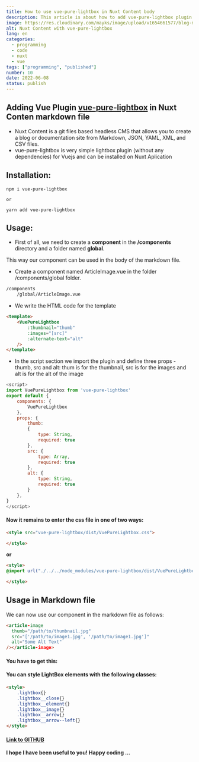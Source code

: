 ```yaml
---
title: How to use vue-pure-lightbox in Nuxt Content body
description: This article is about how to add vue-pure-lightbox plugin in our Nuxt Content application.
image: https://res.cloudinary.com/mayks/image/upload/v1654661577/blog-mayks/posts/vue-pure-lightbox/nuxt-content-cover_awnedb.jpg
alt: Nuxt Content with vue-pure-lightbox
lang: en
categories:
  - programming
  - code
  - nuxt
  - vue
tags: ["programming", "published"]
number: 10
date: 2022-06-08
status: publish
---
```

## Adding Vue Plugin [vue-pure-lightbox](https://github.com/DCzajkowski/vue-pure-lightbox) in Nuxt Conten markdown file

- Nuxt Content is a git files based headless CMS that allows you to create a blog or documentation site from Markdown, JSON, YAML, XML, and CSV files.  
- vue-pure-lightbox is very simple lightbox plugin (without any dependencies) for Vuejs and can be installed on Nuxt Aplication

## Installation: 

```node
npm i vue-pure-lightbox

or 

yarn add vue-pure-lightbox
```

## Usage:  

- First of all, we need to create a **component** in the **/components** directory and a folder named **global**.

This way our component can be used in the body of the markdown file.  
- Create a component named ArticleImage.vue in the folder /components/global folder.  

```bash
/components
    /global/ArticleImage.vue
```

- We write the HTML code for the template  

```html
<template>
    <VuePureLightbox
        :thumbnail="thumb"
        :images="[src]"
        :alternate-text="alt"
    />
</template>
```
- In the script section we import the plugin and define three props - thumb, src and alt:
thum is for the thumbnail, src is for the images and alt is for the alt of the image

```javascript
<script>
import VuePureLightbox from 'vue-pure-lightbox'
export default {
    components: {
        VuePureLightbox
    },
    props: {
        thumb:
        {
            type: String,
            required: true
        },
        src: {
            type: Array,
            required: true
        },
        alt: {
            type: String,
            required: true
        }
    },
}
</script>
```  

#### Now it remains to enter the css file in one of two ways:

```html
<style src="vue-pure-lightbox/dist/VuePureLightbox.css">

</style>
```

**or**

```html
<style>
@import url("./../../node_modules/vue-pure-lightbox/dist/VuePureLightbox.css");

</style>
```


## Usage in Markdown file

We can now use our component in the markdown file as follows:  

```html
<article-image 
  thumb="/path/to/thumbnail.jpg"
  src="['/path/to/image1.jpg', '/path/to/image1.jpg']"
  alt="Some Alt Text"
/></article-image>
```  

#### You have to get this:

<article-image 
    thumb="https://res.cloudinary.com/mayks/image/upload/c_scale,w_720/v1653205131/blog-mayks/movies/la-foret/la-foret-7_fxnlrd_ijw6vb.webp" src="https://res.cloudinary.com/mayks/image/upload/v1653205131/blog-mayks/movies/la-foret/la-foret-7_fxnlrd_ijw6vb.webp" 
    alt="Сериалът Гората - La Foret"/></article-image>  
    
#### You can style LightBox elements with the following classes:  

```html
<style>
    .lightbox{}
    .lightbox__close{}
    .lightbox__element{}
    .lightbox__image{}
    .lightbox__arrow{}
    .lightbox__arrow--left{}
</style>
```
    
#### [Link to GITHUB](https://github.com/DCzajkowski/vue-pure-lightbox)

**I hope I have been useful to you!
Happy coding ...**










